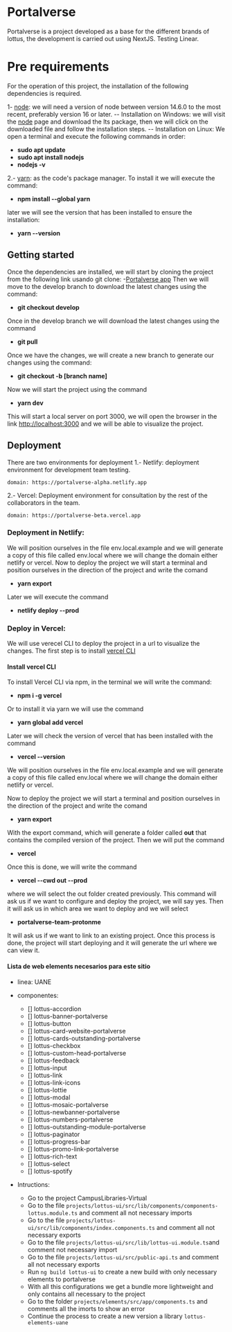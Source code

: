 # Portalverse

Portalverse is a project developed as a base for the different brands of lottus, the development is carried out using NextJS. Testing Linear.


# Pre requirements
For the operation of this project, the installation of the following dependencies is required.

1-  [node](https://nodejs.org/en/): we will need a version of node between version 14.6.0 to the most recent, preferably version 16 or later.
-- Installation on Windows: we will visit the [node](https://nodejs.org/en/) page and download the lts package, then we will click on the downloaded file and follow the installation steps.
-- Installation on Linux: We open a terminal and execute the following commands in order:
- **sudo apt update**
- **sudo apt install nodejs** 
- **nodejs -v**

2.-  [yarn](https://yarnpkg.com/getting-started): as the code's package manager. To install it we will execute the command:
- **npm install --global yarn**

later we will see the version that has been installed to ensure the installation:
- **yarn --version**

## Getting started

Once the dependencies are installed, we will start by cloning the project from the following link usando git clone:
-[Portalverse app](https://lottusAdmin@dev.azure.com/lottusAdmin/Portalverse/_git/PORAppPortalNextJs) 
Then we will move to the develop branch to download the latest changes using the command:
- **git checkout develop**

Once in the develop branch we will download the latest changes using the command
- **git pull**

Once we have the changes, we will create a new branch to generate our changes using the command:
- **git checkout -b [branch name]**

Now we will start the project using the command
- **yarn dev**

This will start a local server on port 3000, we will open the browser in the link [http://localhost:3000](http://localhost:3000) and we will be able to visualize the project.

## Deployment 
There are two environments for deployment
1.- Netlify: deployment environment for development team testing.
```
domain: https://portalverse-alpha.netlify.app
```

2.- Vercel: Deployment environment for consultation by the rest of the collaborators in the team.
```
domain: https://portalverse-beta.vercel.app
```

### Deployment in Netlify:
We will position ourselves in the file env.local.example and we will generate a copy of this file called env.local where we will change the domain either netlify or vercel.
Now to deploy the project we will start a terminal and position ourselves in the direction of the project and write the comand
- **yarn export**

Later we will execute the command
- **netlify deploy --prod**

### Deploy in Vercel:
We will use verecel CLI to deploy the project in a url to visualize the changes.
The first step is to install [vercel CLI](https://vercel.com/docs/cli)

#### Install vercel CLI
To install Vercel CLI via npm, in the terminal we will write the command:
- **npm i -g vercel**

Or to install it via yarn we will use the command
- **yarn global add vercel**

Later we will check the version of vercel that has been installed with the command
- **vercel --version**

We will position ourselves in the file env.local.example and we will generate a copy of this file called env.local where we will change the domain either netlify or vercel.

Now to deploy the project we will start a terminal and position ourselves in the direction of the project and write the comand
- **yarn export**

 With the export command, which will generate a folder called **out** that contains the compiled version of the project.
Then we will put the command
- **vercel**

Once this is done, we will write the command 
- **vercel --cwd out --prod**

where we will select the out folder created previously.
This command will ask us if we want to configure and deploy the project, we will say yes.
Then it will ask us in which area we want to deploy and we will select
- **portalverse-team-protonme**

It will ask us if we want to link to an existing project.
Once this process is done, the project will start deploying and it will generate the url where we can view it.

#### Lista de web elements necesarios para este sitio
- linea: UANE
- componentes:
    - [] lottus-accordion
    - [] lottus-banner-portalverse
    - [] lottus-button
    - [] lottus-card-website-portalverse
    - [] lottus-cards-outstanding-portalverse
    - [] lottus-checkbox
    - [] lottus-custom-head-portalverse
    - [] lottus-feedback
    - [] lottus-input
    - [] lottus-link
    - [] lottus-link-icons
    - [] lottus-lottie
    - [] lottus-modal
    - [] lottus-mosaic-portalverse
    - [] lottus-newbanner-portalverse
    - [] lottus-numbers-portalverse
    - [] lottus-outstanding-module-portalverse
    - [] lottus-paginator
    - [] lottus-progress-bar
    - [] lottus-promo-link-portalverse
    - [] lottus-rich-text
    - [] lottus-select
    - [] lottus-spotify

- Intructions:
    - Go to the project CampusLibraries-Virtual
    - Go to the file `projects/lottus-ui/src/lib/components/components-lottus.module.ts` and comment all not necessary imports
    - Go to the file `projects/lottus-ui/src/lib/components/index.components.ts` and comment all not necessary exports
    - Go to the file `projects/lottus-ui/src/lib/lottus-ui.module.ts`and comment not necessary import
    - Go to the file `projects/lottus-ui/src/public-api.ts` and comment all not necessary exports
    - Run `ng build lottus-ui` to create a new build with only necessary elements to portalverse
    * With all this configurations we get a bundle more lightweight and only contains all necessary to the project
    - Go to the folder `projects/elements/src/app/components.ts` and comments all the imorts to show an error
    - Continue the process to create a new version a library `lottus-elements-uane`
